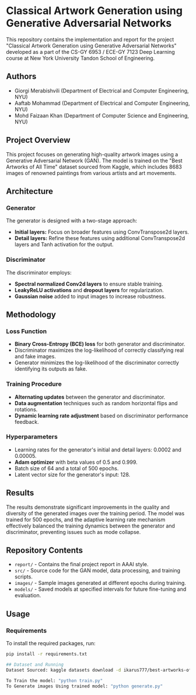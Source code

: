# Classical Artwork Generation using Generative Adversarial Networks

This repository contains the implementation and report for the project "Classical Artwork Generation using Generative Adversarial Networks" developed as a part of the CS-GY 6953 / ECE-GY 7123 Deep Learning course at New York University Tandon School of Engineering.

## Authors

- Giorgi Merabishvili (Department of Electrical and Computer Engineering, NYU)
- Aaftab Mohammad (Department of Electrical and Computer Engineering, NYU)
- Mohd Faizaan Khan (Department of Computer Science and Engineering, NYU)

## Project Overview

This project focuses on generating high-quality artwork images using a Generative Adversarial Network (GAN). The model is trained on the "Best Artworks of All Time" dataset sourced from Kaggle, which includes 8683 images of renowned paintings from various artists and art movements.

## Architecture

### Generator
The generator is designed with a two-stage approach:
- **Initial layers:** Focus on broader features using ConvTranspose2d layers.
- **Detail layers:** Refine these features using additional ConvTranspose2d layers and Tanh activation for the output.

### Discriminator
The discriminator employs:
- **Spectral normalized Conv2d layers** to ensure stable training.
- **LeakyReLU activations** and **dropout layers** for regularization.
- **Gaussian noise** added to input images to increase robustness.

## Methodology

### Loss Function
- **Binary Cross-Entropy (BCE) loss** for both generator and discriminator.
- Discriminator maximizes the log-likelihood of correctly classifying real and fake images.
- Generator minimizes the log-likelihood of the discriminator correctly identifying its outputs as fake.

### Training Procedure
- **Alternating updates** between the generator and discriminator.
- **Data augmentation** techniques such as random horizontal flips and rotations.
- **Dynamic learning rate adjustment** based on discriminator performance feedback.

### Hyperparameters
- Learning rates for the generator's initial and detail layers: 0.0002 and 0.00005.
- **Adam optimizer** with beta values of 0.5 and 0.999.
- Batch size of 64 and a total of 500 epochs.
- Latent vector size for the generator's input: 128.

## Results
The results demonstrate significant improvements in the quality and diversity of the generated images over the training period. The model was trained for 500 epochs, and the adaptive learning rate mechanism effectively balanced the training dynamics between the generator and discriminator, preventing issues such as mode collapse.

## Repository Contents

- `report/` - Contains the final project report in AAAI style.
- `src/` - Source code for the GAN model, data processing, and training scripts.
- `images/` - Sample images generated at different epochs during training.
- `models/` - Saved models at specified intervals for future fine-tuning and evaluation.

## Usage

### Requirements
To install the required packages, run:
```bash
pip install -r requirements.txt

## Dataset and Running
Dataset Sourced: kaggle datasets download -d ikarus777/best-artworks-of-all-time

To Train the model: "python train.py"
To Generate images Using trained model: "python generate.py"
 

